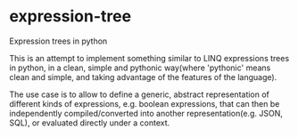 # expression-tree
Expression trees in python

This is an attempt to implement something similar to LINQ expressions trees in python,
in a clean, simple and pythonic way(where 'pythonic' means clean and simple,
and taking advantage of the features of the language).

The use case is to allow to define a generic, abstract representation of different kinds of
expressions, e.g. boolean expressions, that can then be independently compiled/converted
into another representation(e.g. JSON, SQL), or evaluated directly under a context.